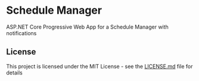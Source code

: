 # Schedule Manager

 ASP.NET Core Progressive Web App for a Schedule Manager with notifications


## License

This project is licensed under the MIT License - see the [LICENSE.md](LICENSE.md) file for details